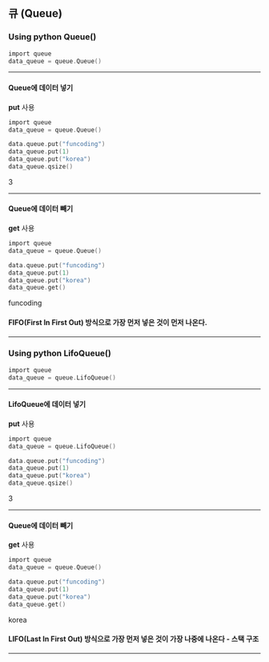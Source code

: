 ## 큐 (Queue)
### Using python Queue()

```c
import queue
data_queue = queue.Queue()
```
---------------------

#### Queue에 데이터 넣기
**put** 사용
```c
import queue
data_queue = queue.Queue()

data.queue.put("funcoding")
data_queue.put(1)
data_queue.put("korea")
data_queue.qsize()
```
3

--------------------
#### Queue에 데이터 빼기
**get** 사용

```c
import queue
data_queue = queue.Queue()

data.queue.put("funcoding")
data_queue.put(1)
data_queue.put("korea")
data_queue.get()
```

funcoding

#### FIFO(First In First Out) 방식으로 가장 먼저 넣은 것이 먼저 나온다.

----------------------

### Using python LifoQueue()
```c
import queue
data_queue = queue.LifoQueue()
```
------------------------

#### LifoQueue에 데이터 넣기
**put** 사용
```c
import queue
data_queue = queue.LifoQueue()

data.queue.put("funcoding")
data_queue.put(1)
data_queue.put("korea")
data_queue.qsize()
```
3

--------------------
#### Queue에 데이터 빼기
**get** 사용

```c
import queue
data_queue = queue.Queue()

data.queue.put("funcoding")
data_queue.put(1)
data_queue.put("korea")
data_queue.get()
```

korea

#### LIFO(Last In First Out) 방식으로 가장 먼저 넣은 것이 가장 나중에 나온다 - 스택 구조

--------------------

